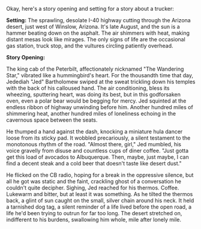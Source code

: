 Okay, here's a story opening and setting for a story about a trucker:

**Setting:** The sprawling, desolate I-40 highway cutting through the Arizona desert, just west of Winslow, Arizona. It's late August, and the sun is a hammer beating down on the asphalt. The air shimmers with heat, making distant mesas look like mirages. The only signs of life are the occasional gas station, truck stop, and the vultures circling patiently overhead.

**Story Opening:**

The king cab of the Peterbilt, affectionately nicknamed "The Wandering Star," vibrated like a hummingbird's heart. For the thousandth time that day, Jedediah "Jed" Bartholomew swiped at the sweat trickling down his temples with the back of his calloused hand. The air conditioning, bless its wheezing, sputtering heart, was doing its best, but in this godforsaken oven, even a polar bear would be begging for mercy. Jed squinted at the endless ribbon of highway unwinding before him. Another hundred miles of shimmering heat, another hundred miles of loneliness echoing in the cavernous space between the seats.

He thumped a hand against the dash, knocking a miniature hula dancer loose from its sticky pad. It wobbled precariously, a silent testament to the monotonous rhythm of the road. "Almost there, girl," Jed mumbled, his voice gravelly from disuse and countless cups of diner coffee. "Just gotta get this load of avocados to Albuquerque. Then, maybe, just maybe, I can find a decent steak and a cold beer that doesn't taste like desert dust."

He flicked on the CB radio, hoping for a break in the oppressive silence, but all he got was static and the faint, crackling ghost of a conversation he couldn't quite decipher. Sighing, Jed reached for his thermos. Coffee. Lukewarm and bitter, but at least it was something. As he tilted the thermos back, a glint of sun caught on the small, silver chain around his neck. It held a tarnished dog tag, a silent reminder of a life lived before the open road, a life he'd been trying to outrun for far too long. The desert stretched on, indifferent to his burdens, swallowing him whole, mile after lonely mile.

